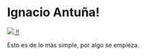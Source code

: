 

<html>
<body>
  <h1>Ignacio Antuña! </h1>
  
  <a href="https://imgur.com/a/ZnAZG2K" target="_blank"><img src="
https://imgur.com/a/ZnAZG2K"> !! </a>
  <p>Esto es de lo más simple, por algo se empieza.</p>
</body>
</html>




